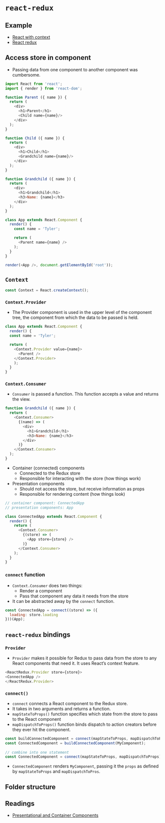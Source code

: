 # `react-redux`

## Example
- [React with context](../todos-goals/index-context.html)
- [React redux](../todos-goals/index-react-redux.html)

## Access store in component
- Passing data from one component to another component was cumbersome.

```js
import React from 'react';
import { render } from 'react-dom';

function Parent ({ name }) {
  return (
    <div>
      <h1>Parent</h1>
      <Child name={name}/>
    </div>
  );
}

function Child ({ name }) {
  return (
    <div>
      <h1>Child</h1>
      <Grandchild name={name}/>
    </div>
  );
}

function Grandchild ({ name }) {
  return (
    <div>
      <h1>Grandchild</h1>
      <h3>Name: {name}</h3>
    </div>
  );
}

class App extends React.Component {
  render() {
    const name = 'Tyler';

    return (
      <Parent name={name} />
    );
  }
}

render(<App />, document.getElementById('root'));
```

## `Context`

```js
const Context = React.createContext();
```

### `Context.Provider`
- The Provider component is used in the upper level of the component tree, the component from which the data to be passed is held.

```js
class App extends React.Component {
  render() {
  const name = 'Tyler';

  return (
    <Context.Provider value={name}>
      <Parent />
    </Context.Provider>
    );
  }
}
```

### `Context.Consumer`
- `Consumer` is passed a function. This function accepts a value and returns the view.

```js
function Grandchild ({ name }) {
  return (
    <Context.Consumer>
      {(name) => (
        <div>
          <h1>Grandchild</h1>
          <h3>Name: {name}</h3>
        </div>
      )}
    </Context.Consumer>
  );
}
```

- Container (connected) components
  - Connected to the Redux store
  - Responsible for interacting with the store (how things work)
- Presentation components
  - Should not access the store, but receive information as props
  - Responsible for rendering content (how things look)

```js
// container component: ConnectedApp
// presentation components: App

class ConnectedApp extends React.Component {
  render() {
    return (
      <Context.Consumer>
        {(store) => (
          <App store={store} />
        )}
      </Context.Consumer>
    );
  }
}
```

### `connect` function
- `Context.Consumer` does two things:
  - Render a component
  - Pass that component any data it needs from the store
- It can be abstracted away by the `connect` function.

```js
const ConnectedApp = connect((store) => ({
  loading: store.loading
}))(App);
```

## `react-redux` bindings

### `Provider`
- `Provider` makes it possible for Redux to pass data from the store to any React components that need it. It uses React’s context feature.

```js
<ReactRedux.Provider store={store}>
<ConnectedApp />
</ReactRedux.Provider>
```
  
### `connect()`
- `connect` connects a React component to the Redux store.
- It takes in two arguments and returns a function.
- `mapStateToProps()` function specifies which state from the store to pass to the React component
- `mapDispatchToProps()` function binds dispatch to action creators before they ever hit the component.

```js
const buildConnectedComponent = connect(mapStateToProps, mapDispatchToProps);
const ConnectedComponent = buildConnectedComponent(MyComponent);
  
// combine into one statement
const ConnectedComponent = connect(mapStateToProps, mapDispatchToProps)(MyComponent);
```
  
- `ConnectedComponent` renders `MyComponent`, passing it the `props` as defined by `mapStateToProps` and `mapDispatchToPros`.

## Folder structure


## Readings
- [Presentational and Container Components](https://medium.com/@dan_abramov/smart-and-dumb-components-7ca2f9a7c7d0)
